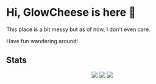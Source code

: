 # Hi, GlowCheese is here 👋

This place is a bit messy but as of now, I don't even care.

Have fun wandering around!

## Stats

<p align="center">
  <img src="https://github-readme-stats-flax-mu-79.vercel.app/api?username=GlowCheese&show_icons=true&theme=dark&count_private=true">
  <img src="https://github-readme-stats-flax-mu-79.vercel.app/api/top-langs/?username=GlowCheese&layout=compact&theme=dark&hide=c&langs_count=8">
  <img src="https://github-readme-activity-graph.vercel.app/graph?username=GlowCheese&theme=github-compact">
</p>
